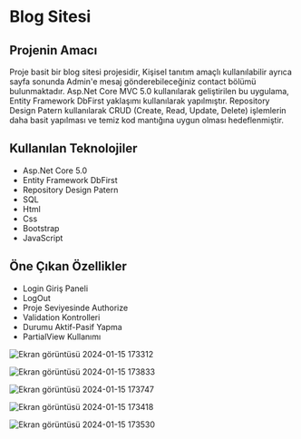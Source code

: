 # Blog Sitesi
## Projenin Amacı
Proje basit bir blog sitesi projesidir, Kişisel tanıtım amaçlı kullanılabilir ayrıca sayfa sonunda Admin'e mesaj gönderebileceğiniz contact bölümü bulunmaktadır.
Asp.Net Core MVC 5.0 kullanılarak geliştirilen bu uygulama, Entity Framework DbFirst yaklaşımı kullanılarak yapılmıştır. Repository Design Patern kullanılarak CRUD (Create, Read, Update, Delete) işlemlerin daha basit yapılması ve temiz kod mantığına uygun olması hedeflenmiştir.
## Kullanılan Teknolojiler
- Asp.Net Core 5.0
- Entity Framework DbFirst
- Repository Design Patern
- SQL
- Html
- Css
- Bootstrap
- JavaScript
 ## Öne Çıkan Özellikler
 - Login Giriş Paneli
 - LogOut
 - Proje Seviyesinde Authorize
 - Validation Kontrolleri
 - Durumu Aktif-Pasif Yapma
 - PartialView Kullanımı



![Ekran görüntüsü 2024-01-15 173312](https://github.com/fthatmc/BlogSitesi/assets/136472585/ed27fac6-6865-493c-b55d-e9987dc2c2ea)


![Ekran görüntüsü 2024-01-15 173833](https://github.com/fthatmc/BlogSitesi/assets/136472585/fc1f6350-1153-4526-bdbd-623621eb04a7)


![Ekran görüntüsü 2024-01-15 173747](https://github.com/fthatmc/BlogSitesi/assets/136472585/452a1e0d-acff-452e-8d74-9ff1f5b89281)


![Ekran görüntüsü 2024-01-15 173418](https://github.com/fthatmc/BlogSitesi/assets/136472585/bc3ffffd-24de-4466-b459-e73766cd96ff)


![Ekran görüntüsü 2024-01-15 173530](https://github.com/fthatmc/BlogSitesi/assets/136472585/3c2d0afe-c843-44ca-88a7-ea52d111b08c)


  
